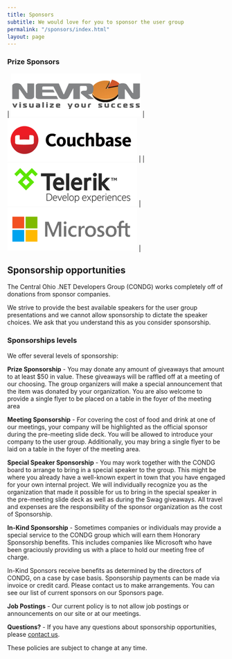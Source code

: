 ```yaml
---
title: Sponsors
subtitle: We would love for you to sponsor the user group
permalink: "/sponsors/index.html"
layout: page
---
```

<style> table { border: 0px; } </style>

### Prize Sponsors

| [![nevron](/images/sponsors/nevron_small.png "Nevron")](http://nevron.com/) | [![CouchBase](/images/sponsors/couchbase_small.png "CouchBase")](https://www.couchbase.com/) |
| [![telerik](/images/sponsors/telerik_small.png "Telerik")](http://telerik.com/) | [![Microsoft](/images/sponsors/microsoft_small.png "Microsoft")](https://www.microsoft.com/) |

## Sponsorship opportunities

The Central Ohio .NET Developers Group (CONDG) works completely off of donations from sponsor companies.

We strive to provide the best available speakers for the user group presentations and we cannot allow
sponsorship to dictate the speaker choices. We ask that you understand this as you consider sponsorship.

### Sponsorships levels

We offer several levels of sponsorship:

**Prize Sponsorship** - You may donate any amount of giveaways that amount to at least $50 in value.
These giveaways will be raffled off at a meeting of our choosing. The group organizers will make a
special announcement that the item was donated by your organization. You are also welcome to
provide a single flyer to be placed on a table in the foyer of the meeting area

**Meeting Sponsorship** - For covering the cost of food and drink at one of our meetings, your company
will be highlighted as the official sponsor during the pre-meeting slide deck. You will be allowed to 
introduce your company to the user group. Additionally, you may bring a single flyer to be laid on a table
in the foyer of the meeting area.

**Special Speaker Sponsorship** - You may work together with the CONDG board to arrange to bring in a
special speaker to the group. This might be where you already have a well-known expert in town that
you have engaged for your own internal project. We will individually recognize you as the organization
that made it possible for us to bring in the special speaker in the pre-meeting slide deck as well as during
the Swag giveaways. All travel and expenses are the responsibility of the sponsor organization as the
cost of Sponsorship.

**In-Kind Sponsorship** - Sometimes companies or individuals may provide a special service to
the CONDG group which will earn them Honorary Sponsorship benefits. This includes companies like
Microsoft who have been graciously providing us with a place to hold our meeting free of charge.

In-Kind Sponsors receive benefits as determined by the directors of CONDG, on a case by case basis.
Sponsorship payments can be made via invoice or credit card. Please contact us to make arrangements.
You can see our list of current sponsors on our Sponsors page.

**Job Postings** - Our current policy is to not allow job postings or announcements on our site or at our
meetings.

**Questions?** - If you have any questions about sponsorship opportunities, please [contact us](/about/#contact).

These policies are subject to change at any time.